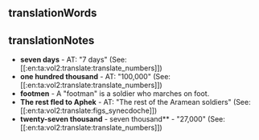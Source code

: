 ## translationWords


## translationNotes

* **seven days** - AT: "7 days" (See: [[:en:ta:vol2:translate:translate_numbers]])
* **one hundred thousand** - AT: "100,000" (See: [[:en:ta:vol2:translate:translate_numbers]])
* **footmen** - A "footman" is a soldier who marches on foot.
* **The rest fled to Aphek** - AT: "The rest of the Aramean soldiers" (See: [[:en:ta:vol2:translate:figs_synecdoche]])
* **twenty-seven thousand** - seven thousand** - "27,000" (See: [[:en:ta:vol2:translate:translate_numbers]])
